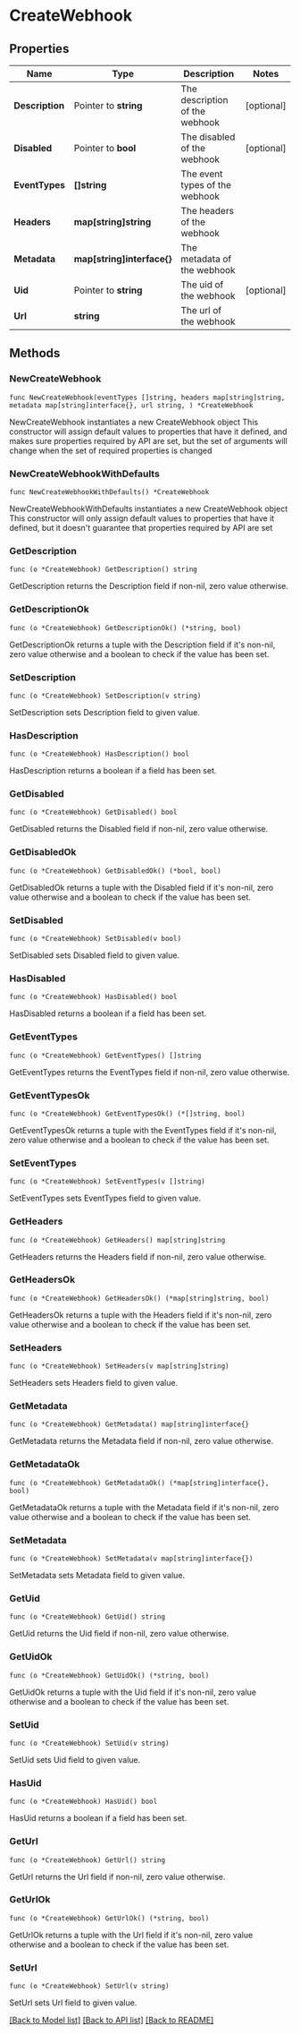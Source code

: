 # CreateWebhook

## Properties

Name | Type | Description | Notes
------------ | ------------- | ------------- | -------------
**Description** | Pointer to **string** | The description of the webhook | [optional] 
**Disabled** | Pointer to **bool** | The disabled of the webhook | [optional] 
**EventTypes** | **[]string** | The event types of the webhook | 
**Headers** | **map[string]string** | The headers of the webhook | 
**Metadata** | **map[string]interface{}** | The metadata of the webhook | 
**Uid** | Pointer to **string** | The uid of the webhook | [optional] 
**Url** | **string** | The url of the webhook | 

## Methods

### NewCreateWebhook

`func NewCreateWebhook(eventTypes []string, headers map[string]string, metadata map[string]interface{}, url string, ) *CreateWebhook`

NewCreateWebhook instantiates a new CreateWebhook object
This constructor will assign default values to properties that have it defined,
and makes sure properties required by API are set, but the set of arguments
will change when the set of required properties is changed

### NewCreateWebhookWithDefaults

`func NewCreateWebhookWithDefaults() *CreateWebhook`

NewCreateWebhookWithDefaults instantiates a new CreateWebhook object
This constructor will only assign default values to properties that have it defined,
but it doesn't guarantee that properties required by API are set

### GetDescription

`func (o *CreateWebhook) GetDescription() string`

GetDescription returns the Description field if non-nil, zero value otherwise.

### GetDescriptionOk

`func (o *CreateWebhook) GetDescriptionOk() (*string, bool)`

GetDescriptionOk returns a tuple with the Description field if it's non-nil, zero value otherwise
and a boolean to check if the value has been set.

### SetDescription

`func (o *CreateWebhook) SetDescription(v string)`

SetDescription sets Description field to given value.

### HasDescription

`func (o *CreateWebhook) HasDescription() bool`

HasDescription returns a boolean if a field has been set.

### GetDisabled

`func (o *CreateWebhook) GetDisabled() bool`

GetDisabled returns the Disabled field if non-nil, zero value otherwise.

### GetDisabledOk

`func (o *CreateWebhook) GetDisabledOk() (*bool, bool)`

GetDisabledOk returns a tuple with the Disabled field if it's non-nil, zero value otherwise
and a boolean to check if the value has been set.

### SetDisabled

`func (o *CreateWebhook) SetDisabled(v bool)`

SetDisabled sets Disabled field to given value.

### HasDisabled

`func (o *CreateWebhook) HasDisabled() bool`

HasDisabled returns a boolean if a field has been set.

### GetEventTypes

`func (o *CreateWebhook) GetEventTypes() []string`

GetEventTypes returns the EventTypes field if non-nil, zero value otherwise.

### GetEventTypesOk

`func (o *CreateWebhook) GetEventTypesOk() (*[]string, bool)`

GetEventTypesOk returns a tuple with the EventTypes field if it's non-nil, zero value otherwise
and a boolean to check if the value has been set.

### SetEventTypes

`func (o *CreateWebhook) SetEventTypes(v []string)`

SetEventTypes sets EventTypes field to given value.


### GetHeaders

`func (o *CreateWebhook) GetHeaders() map[string]string`

GetHeaders returns the Headers field if non-nil, zero value otherwise.

### GetHeadersOk

`func (o *CreateWebhook) GetHeadersOk() (*map[string]string, bool)`

GetHeadersOk returns a tuple with the Headers field if it's non-nil, zero value otherwise
and a boolean to check if the value has been set.

### SetHeaders

`func (o *CreateWebhook) SetHeaders(v map[string]string)`

SetHeaders sets Headers field to given value.


### GetMetadata

`func (o *CreateWebhook) GetMetadata() map[string]interface{}`

GetMetadata returns the Metadata field if non-nil, zero value otherwise.

### GetMetadataOk

`func (o *CreateWebhook) GetMetadataOk() (*map[string]interface{}, bool)`

GetMetadataOk returns a tuple with the Metadata field if it's non-nil, zero value otherwise
and a boolean to check if the value has been set.

### SetMetadata

`func (o *CreateWebhook) SetMetadata(v map[string]interface{})`

SetMetadata sets Metadata field to given value.


### GetUid

`func (o *CreateWebhook) GetUid() string`

GetUid returns the Uid field if non-nil, zero value otherwise.

### GetUidOk

`func (o *CreateWebhook) GetUidOk() (*string, bool)`

GetUidOk returns a tuple with the Uid field if it's non-nil, zero value otherwise
and a boolean to check if the value has been set.

### SetUid

`func (o *CreateWebhook) SetUid(v string)`

SetUid sets Uid field to given value.

### HasUid

`func (o *CreateWebhook) HasUid() bool`

HasUid returns a boolean if a field has been set.

### GetUrl

`func (o *CreateWebhook) GetUrl() string`

GetUrl returns the Url field if non-nil, zero value otherwise.

### GetUrlOk

`func (o *CreateWebhook) GetUrlOk() (*string, bool)`

GetUrlOk returns a tuple with the Url field if it's non-nil, zero value otherwise
and a boolean to check if the value has been set.

### SetUrl

`func (o *CreateWebhook) SetUrl(v string)`

SetUrl sets Url field to given value.



[[Back to Model list]](../README.md#documentation-for-models) [[Back to API list]](../README.md#documentation-for-api-endpoints) [[Back to README]](../README.md)


